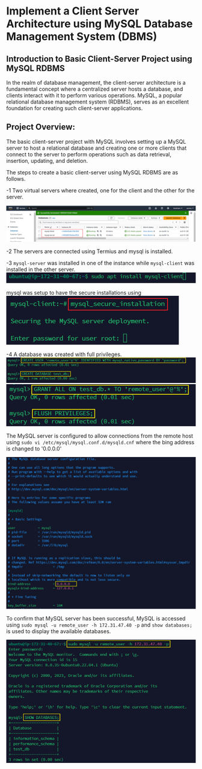 # Implement a Client Server Architecture using MySQL Database Management System (DBMS)

## Introduction to Basic Client-Server Project using MySQL RDBMS

In the realm of database management, the client-server architecture is a fundamental concept where a centralized server hosts a database, and clients interact with it to perform various operations. MySQL, a popular relational database management system (RDBMS), serves as an excellent foundation for creating such client-server applications.

## Project Overview:
The basic client-server project with MySQL involves setting up a MySQL server to host a relational database and creating one or more clients that connect to the server to perform operations such as data retrieval, insertion, updating, and deletion.

The steps to create a basic client-server using MySQL RDBMS are as follows.

-1 Two virtual servers where created, one for the client and the other for the server.

![](./img/AWS%20Client-Server%20setup.png)

-2 The servers are connected using Termius and mysql is installed.

-3 `mysql-server` was installed in one of the instance while `mysql-client` was installed in the other server.
![](./img/mysql_client.png)

mysql was setup to have the secure installations using
![](./img/mysql_secure_installation_process.png)

-4 A database was created with full privileges.
![](./img/Create%20User%20and%20Database.png)
![](./img/privileges.png)

The MySQL server is configured to allow connections from the remote host using `sudo vi /etc/mysql/mysql.conf.d/mysqld.cnf` where the bing address is changed to '0.0.0.0'

![](./img/mysql-config-file.png)

To confirm that MySQL server has been successful, MySQL is accessed using `sudo mysql -u remote_user -h 172.31.47.40 -p` and `show databases;` is used to display the available databases.

![](./img/connect%20remote%20server.png)
